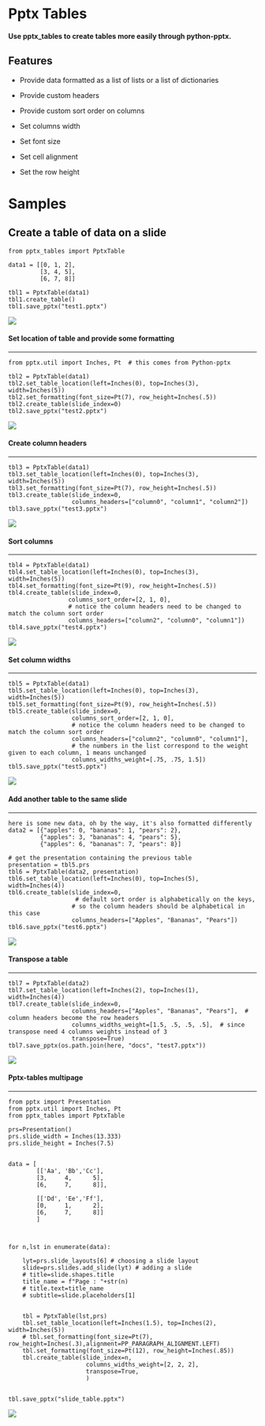 
# Pptx Tables


#### Use pptx_tables to create tables more easily through python-pptx.


## Features


- Provide data formatted as a list of lists or a list of dictionaries

- Provide custom headers

- Provide custom sort order on columns

- Set columns width

- Set font size

- Set cell alignment

- Set the row height


Samples
=======

Create a table of data on a slide
---------------------------------
```
from pptx_tables import PptxTable

data1 = [[0, 1, 2],
         [3, 4, 5],
         [6, 7, 8]]

tbl1 = PptxTable(data1)
tbl1.create_table()
tbl1.save_pptx("test1.pptx")
```

![](/docs/test1.png)


#### Set location of table and provide some formatting
-------------------------------------------------

```
from pptx.util import Inches, Pt  # this comes from Python-pptx

tbl2 = PptxTable(data1)
tbl2.set_table_location(left=Inches(0), top=Inches(3), width=Inches(5))
tbl2.set_formatting(font_size=Pt(7), row_height=Inches(.5))
tbl2.create_table(slide_index=0)
tbl2.save_pptx("test2.pptx")
```
![](/docs/test2.png)
#### Create column headers
---------------------

```
tbl3 = PptxTable(data1)
tbl3.set_table_location(left=Inches(0), top=Inches(3), width=Inches(5))
tbl3.set_formatting(font_size=Pt(7), row_height=Inches(.5))
tbl3.create_table(slide_index=0,
                  columns_headers=["column0", "column1", "column2"])
tbl3.save_pptx("test3.pptx")
```
![](/docs/test3.png)


#### Sort columns
------------

```
tbl4 = PptxTable(data1)
tbl4.set_table_location(left=Inches(0), top=Inches(3), width=Inches(5))
tbl4.set_formatting(font_size=Pt(9), row_height=Inches(.5))
tbl4.create_table(slide_index=0,
                 columns_sort_order=[2, 1, 0],
                 # notice the column headers need to be changed to match the column sort order
                 columns_headers=["column2", "column0", "column1"])
tbl4.save_pptx("test4.pptx")
```

![](/docs/test4.png)


#### Set column widths
-----------------

```
tbl5 = PptxTable(data1)
tbl5.set_table_location(left=Inches(0), top=Inches(3), width=Inches(5))
tbl5.set_formatting(font_size=Pt(9), row_height=Inches(.5))
tbl5.create_table(slide_index=0,
                  columns_sort_order=[2, 1, 0],
                  # notice the column headers need to be changed to match the column sort order
                  columns_headers=["column2", "column0", "column1"],
                  # the numbers in the list correspond to the weight given to each column, 1 means unchanged
                  columns_widths_weight=[.75, .75, 1.5])
tbl5.save_pptx("test5.pptx")
```
![](/docs/test5.png)



#### Add another table to the same slide
-----------------------------------

```
here is some new data, oh by the way, it's also formatted differently
data2 = [{"apples": 0, "bananas": 1, "pears": 2},
         {"apples": 3, "bananas": 4, "pears": 5},
         {"apples": 6, "bananas": 7, "pears": 8}]

# get the presentation containing the previous table
presentation = tbl5.prs
tbl6 = PptxTable(data2, presentation)
tbl6.set_table_location(left=Inches(0), top=Inches(5), width=Inches(4))
tbl6.create_table(slide_index=0,
                   # default sort order is alphabetically on the keys,
                  # so the column headers should be alphabetical in this case
                  columns_headers=["Apples", "Bananas", "Pears"])
tbl6.save_pptx("test6.pptx")
```
![](/docs/test6.png)


#### Transpose a table
-----------------

```
tbl7 = PptxTable(data2)
tbl7.set_table_location(left=Inches(2), top=Inches(1), width=Inches(4))
tbl7.create_table(slide_index=0,
                  columns_headers=["Apples", "Bananas", "Pears"],  # column headers become the row headers
                  columns_widths_weight=[1.5, .5, .5, .5],  # since transpose need 4 columns weights instead of 3
                  transpose=True)
tbl7.save_pptx(os.path.join(here, "docs", "test7.pptx"))
```
![](/docs/test7.png)


#### Pptx-tables multipage
-----------------
```
from pptx import Presentation
from pptx.util import Inches, Pt
from pptx_tables import PptxTable

prs=Presentation()
prs.slide_width = Inches(13.333)
prs.slide_height = Inches(7.5)


data = [
        [['Aa', 'Bb','Cc'],
        [3,     4,      5],
        [6,     7,      8]],

        [['Dd', 'Ee','Ff'],
        [0,     1,      2],
        [6,     7,      8]]
        ]



for n,lst in enumerate(data):

    lyt=prs.slide_layouts[6] # choosing a slide layout
    slide=prs.slides.add_slide(lyt) # adding a slide
    # title=slide.shapes.title 
    title_name = f"Page : "+str(n)
    # title.text=title_name
    # subtitle=slide.placeholders[1]


    tbl = PptxTable(lst,prs)
    tbl.set_table_location(left=Inches(1.5), top=Inches(2), width=Inches(5))
    # tbl.set_formatting(font_size=Pt(7), row_height=Inches(.3),alignment=PP_PARAGRAPH_ALIGNMENT.LEFT)
    tbl.set_formatting(font_size=Pt(12), row_height=Inches(.85))        
    tbl.create_table(slide_index=n,
                      columns_widths_weight=[2, 2, 2],
                      transpose=True,
                      )


tbl.save_pptx("slide_table.pptx")
```
![](/docs/test8.png)
